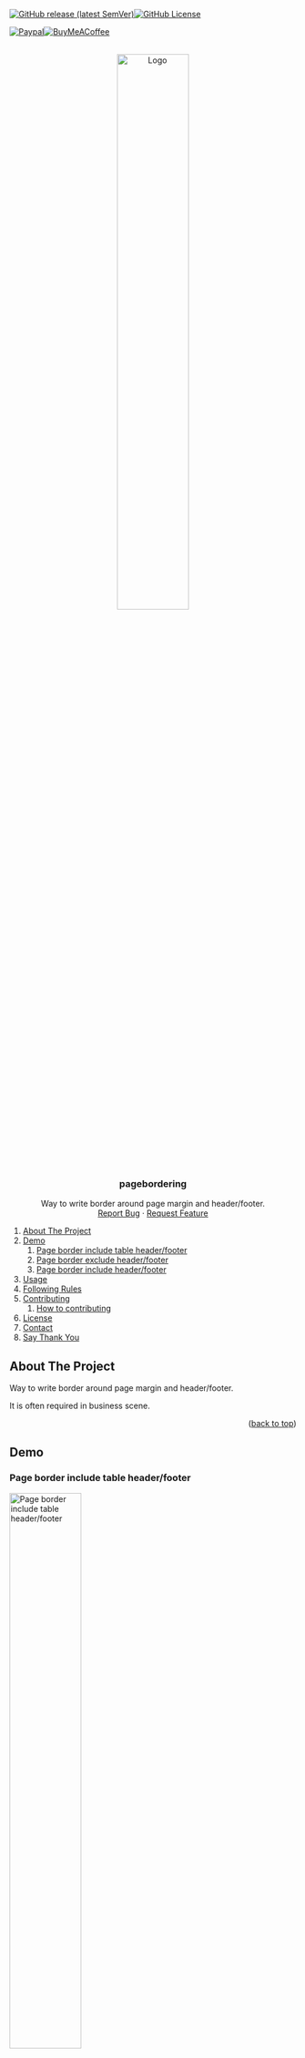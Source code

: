 <a name="readme-top"></a>

<!-- Project Shields -->

[![GitHub release (latest SemVer)][release-shield]][release-url][![GitHub License][license-shield]][license-url]

[![Paypal][Paypal-shield]][Paypal-url][![BuyMeACoffee][BuyMeACoffee-sheild]][BuyMeACoffee-url]

<!-- Project Logo -->
<br />
<div align="center">
  <a href="https://github.com/Shumpei-Tanaka/typst-pagebordering">
    <img src="assets/pagebordering-example-table-header-footer.png" alt="Logo" width="50%" height="50%">
  </a>

  <h3 align="center">pagebordering</h3>

  <p align="center">
    Way to write border around page margin and header/footer.
    <br />
    <a href="https://github.com/Shumpei-Tanaka/typst-pagebordering/issues">Report Bug</a>
    ·
    <a href="https://github.com/Shumpei-Tanaka/typst-pagebordering/issues">Request Feature</a>
  </p>
</div>

<!-- Table of Contents -->

1. [About The Project](#about-the-project)
2. [Demo](#demo)
    1. [Page border include table header/footer](#page-border-include-table-headerfooter)
    2. [Page border exclude header/footer](#page-border-exclude-headerfooter)
    3. [Page border include header/footer](#page-border-include-headerfooter)
3. [Usage](#usage)
4. [Following Rules](#following-rules)
5. [Contributing](#contributing)
    1. [How to contributing](#how-to-contributing)
6. [License](#license)
7. [Contact](#contact)
8. [Say Thank You](#say-thank-you)

## About The Project

Way to write border around page margin and header/footer.

It is often required in business scene.

<p align="right">(<a href="#readme-top">back to top</a>)</p>

## Demo

### Page border include table header/footer

<img src="assets/pagebordering-example-table-header-footer.png" alt="Page border include table header/footer" width="50%" height="50%">

### Page border exclude header/footer

<img src="assets/pagebordering-example-normal-header-footer.png" alt="Page border exclude header/footer" width="50%" height="50%">

### Page border include header/footer

<img src="assets/pagebordering-example-normal-header-footer-border.png" alt="Page border include header/footer" width="50%" height="50%">

<p align="right">(<a href="#readme-top">back to top</a>)</p>

## Usage

This package provide a function: `pagebordering`.

import / setting script is shown below.

```
#import "@preview/pagebordering:0.1.0": pagebordering
#show: pagebordering.with(
  page-args: (
    margin: (left: 30pt, right: 30pt, top: 60pt, bottom: 60pt),
  ),
  expand: 15pt,
  space-top: 15pt,
  space-bottom: 15pt,
  strokeHeader: none,
  strokeFooter: none,
  header: "",
  footer: "",
)
```

`page-args` is passed in `page()` function.

`page-args.margin` must to be dictionary include 4 direction.

`header` and `footer` is called outside of `page()`.

You can define like `#let header = [element]`, `#let header = {calls}`.

`strokeHeader` and `strokeFooter` is used to config stroke border around header/footer.

`margin`, `space-top`, `space-bottom` and `expand` works like below.

![pagebordering-show-setting](assets/pagebordering-show-setting.png)

<p align="right">(<a href="#readme-top">back to top</a>)</p>

## Following Rules

This repository follows below rules.

-   [Github-Flow][github-flow-url]
-   [Semantic Versioning][semver-url]

<p align="right">(<a href="#readme-top">back to top</a>)</p>

## Contributing

Any contributions you make are **greatly appreciated**.

If you have a suggestion that would make this better, please fork the repo and create a pull request. You can also simply open an issue with the tag "enhancement".
Don't forget to give the project a star! Thanks!

### How to contributing

1. Fork the Project
2. Create your Feature Branch (`git checkout -b AmazingFeature`)
3. Commit your Changes (`git commit -m 'Add some AmazingFeature'`)
4. Push to the Branch (`git push origin AmazingFeature`)
5. Open a Pull Request

<p align="right">(<a href="#readme-top">back to top</a>)</p>

## License

The source code is licensed MIT. See [LICENSE][license-url].

<p align="right">(<a href="#readme-top">back to top</a>)</p>

## Contact

-   Shumpei-Tanaka
    -   s6.tanaka.pub@gmail.com
    -   [S6T5: My Homepage][s6t5-url]

<p align="right">(<a href="#readme-top">back to top</a>)</p>

## Say Thank You

If my works feels you helpful, I would be happy to have your support for me :D

links are below.

-   [https://www.paypal.me/s6tanaka][Paypal-url]
-   [https://www.buymeacoffee.com/s6tanaka][BuyMeACoffee-url]

[![Paypal][Paypal-shield]][Paypal-url][![BuyMeACoffee][BuyMeACoffee-sheild]][BuyMeACoffee-url]

<p align="right">(<a href="#readme-top">back to top</a>)</p>

<!-- Markdown Links & Images -->

[release-shield]: https://img.shields.io/github/v/release/Shumpei-Tanaka/typst-pagebordering?style=flat-square&sort=semver
[release-url]: https://github.com/Shumpei-Tanaka/typst-pagebordering/releases/latest
[license-shield]: https://img.shields.io/github/license/Shumpei-Tanaka/typst-pagebordering?flat-square
[license-url]: /LICENSE
[contributors-shield]: https://img.shields.io/github/contributors/Shumpei-Tanaka/typst-pagebordering.svg?style=flat-square
[contributors-url]: https://github.com/Shumpei-Tanaka/typst-pagebordering/graphs/contributors
[forks-shield]: https://img.shields.io/github/forks/Shumpei-Tanaka/typst-pagebordering.svg?style=flat-square
[forks-url]: https://github.com/Shumpei-Tanaka/typst-pagebordering/network/members
[stars-shield]: https://img.shields.io/github/stars/Shumpei-Tanaka/typst-pagebordering.svg?style=flat-square
[stars-url]: https://github.com/Shumpei-Tanaka/typst-pagebordering/stargazers
[issues-shield]: https://img.shields.io/github/issues/Shumpei-Tanaka/typst-pagebordering.svg?style=flat-square
[issues-url]: https://github.com/Shumpei-Tanaka/typst-pagebordering/issues
[Paypal-shield]: https://img.shields.io/badge/paypal.me-s6tanaka-white?style=flat-square&logo=paypal
[Paypal-url]: https://paypal.me/s6tanaka
[BuyMeACoffee-sheild]: https://img.shields.io/badge/buy_me_a_coffee-s6tanaka-white?style=flat-square&logo=buymeacoffee&logocolor=#FFDD00
[BuyMeACoffee-url]: https://www.buymeacoffee.com/s6tanaka
[github-flow-url]: https://docs.github.com/en/get-started/quickstart/github-flow
[semver-url]: https://semver.org/
[s6t5-url]: https://shumpei-tanaka.github.io/

